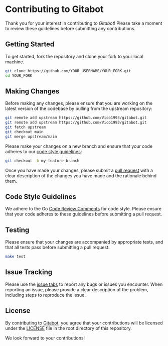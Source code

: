 # Contributing to Gitabot

Thank you for your interest in contributing to _Gitabot_! Please take a moment to review these guidelines before submitting any contributions.

## Getting Started

To get started, fork the repository and clone your fork to your local machine.

```sh
git clone https://github.com/YOUR_USERNAME/YOUR_FORK.git
cd YOUR_FORK
```

## Making Changes

Before making any changes, please ensure that you are working on the latest version of the codebase by pulling from the upstream repository:

```sh
git remote add upstream https://github.com/Vico1993/gitabot.git
git remote add upstream https://github.com/Vico1993/gitabot.git
git fetch upstream
git checkout main
git merge upstream/main
```

Please make your changes on a new branch and ensure that your code adheres to our [code style guidelines](#code-style-guidelines):

```sh
git checkout -b my-feature-branch
```

Once you have made your changes, please submit a [pull request](https://github.com/Vico1993/gitabot/pulls) with a clear description of the changes you have made and the rationale behind them.

## Code Style Guidelines

We adhere to the Go [Code Review Comments](https://github.com/golang/go/wiki/CodeReviewComments) for code style. Please ensure that your code adheres to these guidelines before submitting a pull request.

## Testing

Please ensure that your changes are accompanied by appropriate tests, and that all tests pass before submitting a pull request:

```sh
make test
```

## Issue Tracking

Please use the [issue tabs](https://github.com/Vico1993/gitabot/issues) to report any bugs or issues you encounter. When reporting an issue, please provide a clear description of the problem, including steps to reproduce the issue.

## License

By contributing to [Gitabot](https://github.com/Vico1993/gitabot), you agree that your contributions will be licensed under the [LICENSE](https://github.com/Vico1993/gitabot/blob/main/LICENSE) file in the root directory of this repository.

We look forward to your contributions!
